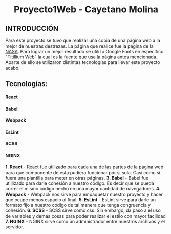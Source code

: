 <h1 align="center" >Proyecto1Web - Cayetano Molina</h1>

## INTRODUCCIÓN
Para este proyecto se tuvo que realizar una copia de una página web a la mejor de nuestras destrezas. La página que realice fue la página de la [NASA](https://www.nasa.gov/).
Para lograr un mejor resultado se utilizó Google Fonts en específico "Titillium Web" la cual es la fuente que usa la página antes mencionada. Aparte de ello se utilizaron distintas tecnologías para llevar este proyecto acabo.

## Tecnologías:

#### React

#### Babel
#### Webpack
#### EsLint
#### SCSS
#### NGINX

**1. React**
    - React fue utilizado para cada una de las partes de la página web para que componente de esta pudiera funcionar por si sola. Casi como si fuera una plantilla para     meter en otras páginas. 
**3. Babel**
    - Babel fue utillizado para darle cohesión a nuestro código. Es decir que se pueda correr el mismo código hecho en una mayor cantidad de navegadores. 
**4. Webpack**
    - Webpack nos sirve para empaquetar nuestro proyecto y hacer que ocupe menos espacio al final. 
**5. EsLint**
    - EsLint sirve para darle un formato fijo a nuestro código de tal manera que tenga congruencia y cohesión.
**6. SCSS**
    - SCSS sirve como css. Sin embargo, da paso a el uso de variables y demás cosas para poder realizar el estilo con mayor facilidad
**7. NGINX**
    - NGINX sirve como un administrador entre nuestros archivos y el servidor.

